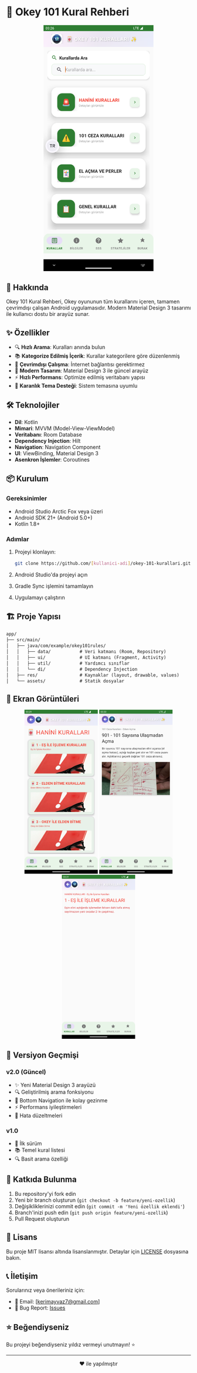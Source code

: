 # 🎯 Okey 101 Kural Rehberi

<div align="center">
  <img src="screenshot_final.png" alt="Okey 101 Kural Rehberi" width="300"/>
</div>

## 📱 Hakkında

Okey 101 Kural Rehberi, Okey oyununun tüm kurallarını içeren, tamamen çevrimdışı çalışan Android uygulamasıdır. Modern Material Design 3 tasarımı ile kullanıcı dostu bir arayüz sunar.

## ✨ Özellikler

- 🔍 **Hızlı Arama**: Kuralları anında bulun
- 📚 **Kategorize Edilmiş İçerik**: Kurallar kategorilere göre düzenlenmiş
- 📱 **Çevrimdışı Çalışma**: İnternet bağlantısı gerektirmez
- 🎨 **Modern Tasarım**: Material Design 3 ile güncel arayüz
- ⚡ **Hızlı Performans**: Optimize edilmiş veritabanı yapısı
- 🌙 **Karanlık Tema Desteği**: Sistem temasına uyumlu

## 🛠️ Teknolojiler

- **Dil**: Kotlin
- **Mimari**: MVVM (Model-View-ViewModel)
- **Veritabanı**: Room Database
- **Dependency Injection**: Hilt
- **Navigation**: Navigation Component
- **UI**: ViewBinding, Material Design 3
- **Asenkron İşlemler**: Coroutines

## 📦 Kurulum

### Gereksinimler
- Android Studio Arctic Fox veya üzeri
- Android SDK 21+ (Android 5.0+)
- Kotlin 1.8+

### Adımlar
1. Projeyi klonlayın:
   ```bash
   git clone https://github.com/[kullanici-adi]/okey-101-kurallari.git
   ```

2. Android Studio'da projeyi açın

3. Gradle Sync işlemini tamamlayın

4. Uygulamayı çalıştırın

## 🏗️ Proje Yapısı

```
app/
├── src/main/
│   ├── java/com/example/okey101rules/
│   │   ├── data/           # Veri katmanı (Room, Repository)
│   │   ├── ui/             # UI katmanı (Fragment, Activity)
│   │   ├── util/           # Yardımcı sınıflar
│   │   └── di/             # Dependency Injection
│   ├── res/                # Kaynaklar (layout, drawable, values)
│   └── assets/             # Statik dosyalar
```

## 📱 Ekran Görüntüleri

<div align="center">
  <img src="screenshot_ultra_modern.png" alt="Ana Ekran" width="200"/>
  <img src="screenshot_rule_detail.png" alt="Kural Detayı" width="200"/>
  <img src="screenshot_with_kural.png" alt="Kural Listesi" width="200"/>
</div>

## 🚀 Versiyon Geçmişi

### v2.0 (Güncel)
- ✨ Yeni Material Design 3 arayüzü
- 🔍 Geliştirilmiş arama fonksiyonu
- 📱 Bottom Navigation ile kolay gezinme
- ⚡ Performans iyileştirmeleri
- 🐛 Hata düzeltmeleri

### v1.0
- 🎉 İlk sürüm
- 📚 Temel kural listesi
- 🔍 Basit arama özelliği

## 🤝 Katkıda Bulunma

1. Bu repository'yi fork edin
2. Yeni bir branch oluşturun (`git checkout -b feature/yeni-ozellik`)
3. Değişikliklerinizi commit edin (`git commit -m 'Yeni özellik eklendi'`)
4. Branch'inizi push edin (`git push origin feature/yeni-ozellik`)
5. Pull Request oluşturun

## 📄 Lisans

Bu proje MIT lisansı altında lisanslanmıştır. Detaylar için [LICENSE](LICENSE) dosyasına bakın.

## 📞 İletişim

Sorularınız veya önerileriniz için:
- 📧 Email: [kerimayvaz7@gmail.com]
- 🐛 Bug Report: [Issues](https://github.com/kerimayvaz77/okey-101-kurallari/issues)

## ⭐ Beğendiyseniz

Bu projeyi beğendiyseniz yıldız vermeyi unutmayın! ⭐

---

<div align="center">
  <p>❤️ ile yapılmıştır</p>
</div>